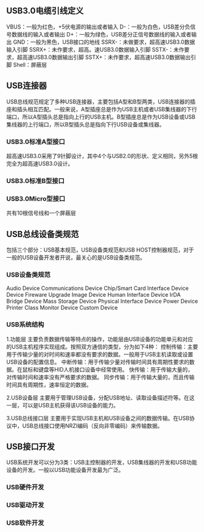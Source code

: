 ## USB3.0电缆引线定义
VBUS：一般为红色，+5伏电源的输出或者输入
D-：一般为白色，USB差分负信号数据线的输入或者输出
D+：一般为绿色，USB差分正信号数据线的输入或者输出
GND：一般为黑色，USB接口的地线
SSRX-：未做要求，超高速USB3.0数据输入引脚
SSRX+：未作要求，超高。速USB3.0数据输入引脚
SSTX-：未作要求，超高速USB3.0数据输出引脚
SSTX+：未作要求，超高速USB3.0数据输出引脚
Shell：屏蔽层

## USB连接器
USB总线规范规定了多种USB连接器，主要包括A型和B型两类，USB连接器的插座和插头相互匹配。一般来说，A型插座总是作为USB主机或者USB集线器的下行端口，所以A型插头总是指向上行的USB主机。B型插座总是作为USB设备或USB集线器的上行端口，所以B型插头总是指向下行USB设备或集线器。

### USB3.0标准A型接口
超高速USB3.0采用了9针脚设计，其中4个与USB2.0的形状、定义相同，另外5根完全为超高速USB3.0设计。

### USB3.0标准B型接口

### USB3.0Micro型接口
共有10根信号线和一个屏蔽层

## USB总线设备类规范
包括三个部分：USB基本规范，USB设备类规范和USB HOST控制器规范，对于一般的USB设备开发者开说，最关心的是USB设备类规范。

### USB设备类规范
Audio Device
Communications Device
Chip/Smart Card Interface Device
Device Fireware Upgrade
Image Device
Human Interface Device
IrDA Bridge Device
Mass Storage Device
Physical Interface Device
Power Device
Printer Class
Monitor Device
Custom Device

### USB系统结构
1.功能层
主要负责数据传输等特点的操作，功能层由USB设备的功能单元和对应的USB主机程序实现组成。按照双方通信的类型，分为如下4种：
控制传输：主要用于传输少量的对时间和速率都没有要求的数据。一般用于USB主机读取或设置USB设备的配置信息。
中断传输：用于传输少量对传输时间具有周期性要求的数据。在鼠标和键盘等HID人机接口设备中经常使用。
快传输：用于传输大量的，对传输时间和速率没有严格要求的数据。
同步传输：用于传输大量的，而且传输时间具有周期性，速率恒定的数据。

2.USB设备层
主要用于管理USB设备，分配USB地址、读取设备描述符等。在这一层，可以是USB主机获得该USB设备的能力。

3.USB总线接口层
主要用于实现USB主机和USB设备之间的数据传输。在USB协议中，USB总线接口使用NRZI编码（反向非零编码）来传输数据。   

## USB接口开发
USB系统开发可以分为3类：USB主控制器的开发，USB集线器的开发和USB功能设备的开发。一般以USB功能设备开发最为广泛。

### USB硬件开发

### USB驱动开发

### USB软件开发

